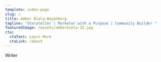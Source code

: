 ```yaml
---
template: index-page
slug: /
title: Amber Biela-Weyenberg
tagline: "Storyteller | Marketer with a Purpose | Community Builder "
featuredImage: /assets/amberbiela-15.jpg
cta:
  ctaText: Learn More
  ctaLink: /about
---
```

Writer